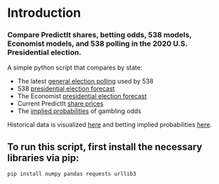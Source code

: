 # Introduction

### Compare PredictIt shares, betting odds, 538 models, Economist models, and 538 polling in the 2020 U.S. Presidential election.

A simple python script that compares by state:
* The latest [general election polling](https://projects.fivethirtyeight.com/polls/president-general/) used by 538
* 538 [presidential election forecast](https://projects.fivethirtyeight.com/2020-election-forecast/)
* The Economist [presidential election forecast](https://projects.economist.com/us-2020-forecast/president)
* Current PredictIt [share prices](https://www.predictit.org/markets/13/Prez-Election)
* The [implied probabilities](https://help.smarkets.com/hc/en-gb/articles/214058369-How-to-calculate-implied-probability-in-betting) of gambling odds

Historical data is visualized [here](https://datastudio.google.com/s/oEa8E6Q09LM) and betting implied probabilities [here](https://datastudio.google.com/s/mLDTpCoZt9s).


## To run this script, first install the necessary libraries via pip:

```
pip install numpy pandas requests urllib3
```